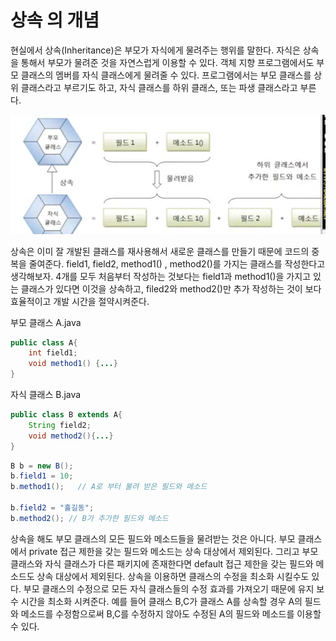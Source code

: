 # 상속 의 개념

현실에서 상속(Inheritance)은 부모가 자식에게 물려주는 행위를 말한다. 자식은 상속을 통해서 부모가 물려준 것을
자연스럽게 이용할 수 있다. 객체 지향 프로그램에서도 부모 클래스의 멤버를 자식 클래스에게 물려줄 수 있다. 
프로그램에서는 부모 클래스를 상위 클래스라고 부르기도 하고, 
자식 클래스를 하위 클래스, 또는 파생 클래스라고 부른다.

![img.png](img.png)

상속은 이미 잘 개발된 클래스를 재사용해서 새로운 클래스를 만들기 때문에 코드의 중복을 줄여준다.
field1, field2, method1() , method2()를 가지는 클래스를 작성한다고 생각해보자.
4개를 모두 처음부터 작성하는 것보다는 field1과 method1()을 가지고 있는 클래스가 있다면 이것을 상속하고,
filed2와 method2()만 추가 작성하는 것이 보다 효율적이고 개발 시간을 절약시켜준다.


부모 클래스 A.java

```java
public class A{
    int field1;
    void method1() {...}
}
```

자식 클래스 B.java
```java
public class B extends A{
    String field2;
    void method2(){...}
}
```

```java
B b = new B();
b.field1 = 10;
b.method1();   // A로 부터 불려 받은 필드와 메소드

b.field2 = "홀길동";
b.method2(); // B가 추가한 필드와 메소드
```

상속을 해도 부모 클래스의 모든 필드와 메소드들을 물려받는 것은 아니다. 부모 클래스에서
private 접근 제한을 갖는 필드와 메소드는 상속 대상에서 제외된다. 
그리고 부모 클래스와 자식 클래스가 다른 패키지에 존재한다면 default 접근 제한을 갖는 필드와 메소드도 상속 대상에서 제외된다.
상속을 이용하면 클래스의 수정을 최소화 시킬수도 있다. 부모 클래스의 수정으로 모든 자식 클래스들의 수정 효과를  가져오기 때문에
유지 보수 시간을 최소화 시켜준다. 예를 들어 클래스 B,C가 클래스 A를 상속할 경우 A의 필드와 메소드를 수정함으로써 B,C를
수정하지 않아도 수정된 A의 필드와 메소드를 이용할 수 있다.


